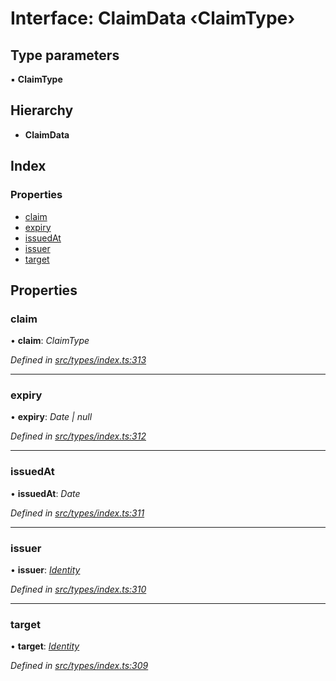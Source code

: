 # Interface: ClaimData ‹**ClaimType**›

## Type parameters

▪ **ClaimType**

## Hierarchy

* **ClaimData**

## Index

### Properties

* [claim](claimdata.md#claim)
* [expiry](claimdata.md#expiry)
* [issuedAt](claimdata.md#issuedat)
* [issuer](claimdata.md#issuer)
* [target](claimdata.md#target)

## Properties

###  claim

• **claim**: *ClaimType*

*Defined in [src/types/index.ts:313](https://github.com/PolymathNetwork/polymesh-sdk/blob/2a4e4111/src/types/index.ts#L313)*

___

###  expiry

• **expiry**: *Date | null*

*Defined in [src/types/index.ts:312](https://github.com/PolymathNetwork/polymesh-sdk/blob/2a4e4111/src/types/index.ts#L312)*

___

###  issuedAt

• **issuedAt**: *Date*

*Defined in [src/types/index.ts:311](https://github.com/PolymathNetwork/polymesh-sdk/blob/2a4e4111/src/types/index.ts#L311)*

___

###  issuer

• **issuer**: *[Identity](../classes/identity.md)*

*Defined in [src/types/index.ts:310](https://github.com/PolymathNetwork/polymesh-sdk/blob/2a4e4111/src/types/index.ts#L310)*

___

###  target

• **target**: *[Identity](../classes/identity.md)*

*Defined in [src/types/index.ts:309](https://github.com/PolymathNetwork/polymesh-sdk/blob/2a4e4111/src/types/index.ts#L309)*
